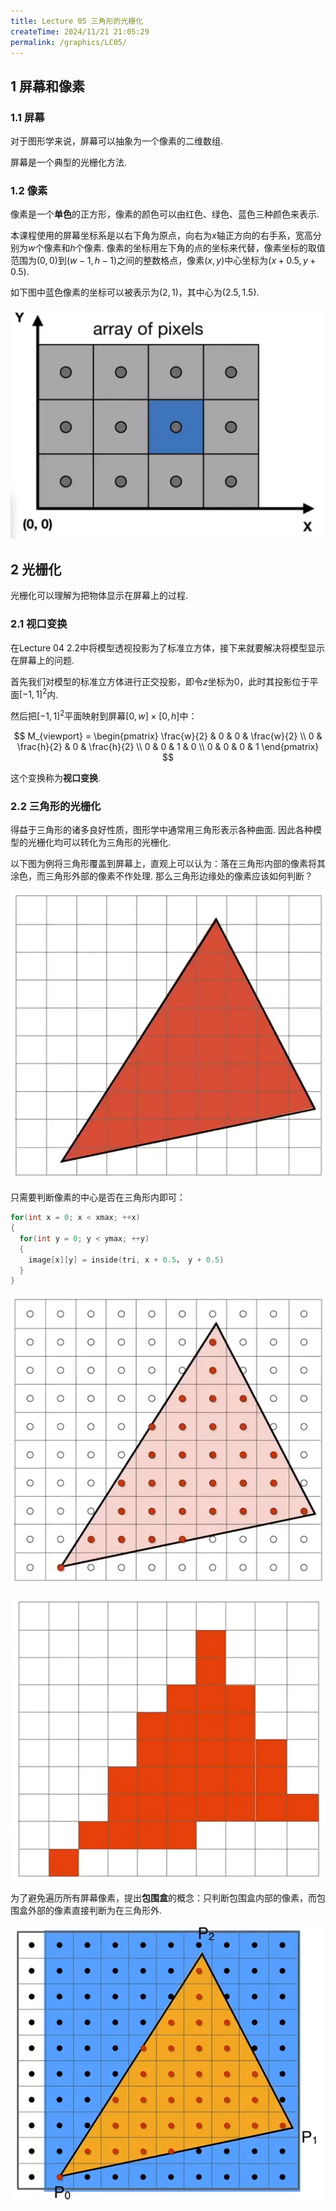 ```yaml
---
title: Lecture 05 三角形的光栅化
createTime: 2024/11/21 21:05:29
permalink: /graphics/LC05/
---
```

## 1 屏幕和像素

### 1.1 屏幕

对于图形学来说，屏幕可以抽象为一个像素的二维数组.

屏幕是一个典型的光栅化方法.

### 1.2 像素

像素是一个**单色**的正方形，像素的颜色可以由红色、绿色、蓝色三种颜色来表示.

本课程使用的屏幕坐标系是以右下角为原点，向右为$x$轴正方向的右手系，宽高分别为$w$个像素和$h$个像素. 像素的坐标用左下角的点的坐标来代替，像素坐标的取值范围为$(0,0)$到$(w - 1, h - 1)$之间的整数格点，像素$(x,y)$中心坐标为$(x+0.5, y+0.5)$.

如下图中蓝色像素的坐标可以被表示为$(2,1)$，其中心为$(2.5,1.5$).

![1732239883885](image/Lecture-05/1732239883885.png)

## 2 光栅化

光栅化可以理解为把物体显示在屏幕上的过程.

### 2.1 视口变换

在Lecture 04 2.2中将模型透视投影为了标准立方体，接下来就要解决将模型显示在屏幕上的问题.

首先我们对模型的标准立方体进行正交投影，即令$z$坐标为$0$，此时其投影位于平面$[-1,1]^2$内.

然后把$[-1,1]^2$平面映射到屏幕$[0,w] \times [0,h]$中：

$$
M_{viewport} = \begin{pmatrix}
	\frac{w}{2} & 0 & 0 & \frac{w}{2} \\
	0 & \frac{h}{2} & 0 & \frac{h}{2} \\
	0 & 0 & 1 & 0 \\
	0 & 0 & 0 & 1
\end{pmatrix}
$$

这个变换称为**视口变换**.

### 2.2 三角形的光栅化

得益于三角形的诸多良好性质，图形学中通常用三角形表示各种曲面. 因此各种模型的光栅化均可以转化为三角形的光栅化.

以下图为例将三角形覆盖到屏幕上，直观上可以认为：落在三角形内部的像素将其涂色，而三角形外部的像素不作处理. 那么三角形边缘处的像素应该如何判断？

![1732243357420](image/Lecture-05/1732243357420.png)

只需要判断像素的中心是否在三角形内即可：

```c
for(int x = 0; x < xmax; ++x)
{
  for(int y = 0; y < ymax; ++y)
  {
    image[x][y] = inside(tri, x + 0.5， y + 0.5)
  }
}

```

![1732243432092](image/Lecture-05/1732243432092.png)

![1732244693262](image/Lecture-05/1732244693262.png)

为了避免遍历所有屏幕像素，提出**包围盒**的概念：只判断包围盒内部的像素，而包围盒外部的像素直接判断为在三角形外.

![1732244500400](image/Lecture-05/1732244500400.png)
